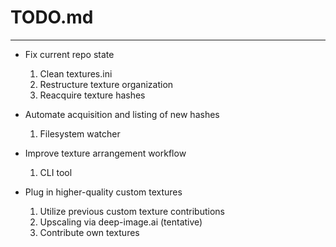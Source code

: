 # TODO.md

---

- Fix current repo state

  1. Clean textures.ini
  2. Restructure texture organization
  3. Reacquire texture hashes

- Automate acquisition and listing of new hashes

  1. Filesystem watcher

- Improve texture arrangement workflow

  1. CLI tool

- Plug in higher-quality custom textures

  1. Utilize previous custom texture contributions
  2. Upscaling via deep-image.ai (tentative)
  3. Contribute own textures
